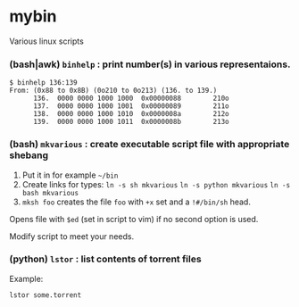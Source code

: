 # mybin

Various linux scripts

### (bash|awk) `binhelp` : print number(s) in various representaions.
```
$ binhelp 136:139
From: (0x88 to 0x8B) (0o210 to 0o213) (136. to 139.)
      136.  0000 0000 1000 1000  0x00000088        210o
      137.  0000 0000 1000 1001  0x00000089        211o
      138.  0000 0000 1000 1010  0x0000008a        212o
      139.  0000 0000 1000 1011  0x0000008b        213o
```

###  (bash) `mkvarious` : create executable script file with appropriate shebang

1. Put it in for example `~/bin`
2. Create links for types:
   `ln -s sh mkvarious`
   `ln -s python mkvarious`
   `ln -s bash mkvarious`
3. `mksh foo` creates the file `foo` with `+x` set and a `!#/bin/sh` head.

Opens file with `$ed` (set in script to vim) if no second option is used.

Modify script to meet your needs.

### (python) `lstor` : list contents of torrent files

Example:

`lstor some.torrent`
